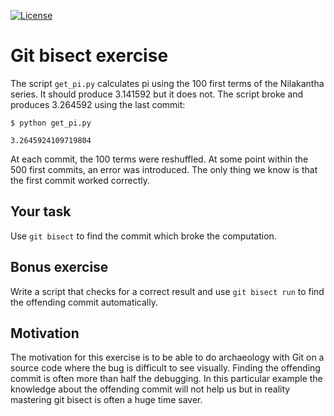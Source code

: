 [![License](https://img.shields.io/badge/license-%20BSD--3-blue.svg)](../master/LICENSE)


# Git bisect exercise

The script `get_pi.py` calculates pi using the 100 first terms of the
Nilakantha series. It should produce 3.141592 but it does not. The script broke
and produces 3.264592 using the last commit:
```
$ python get_pi.py

3.2645924109719804
```

At each commit, the 100 terms were reshuffled. At some point within the 500
first commits, an error was introduced. The only thing we know is that the
first commit worked correctly.


## Your task

Use `git bisect` to find the commit which broke the computation.


## Bonus exercise

Write a script that checks for a correct result and use `git bisect run` to
find the offending commit automatically.


## Motivation

The motivation for this exercise is to be able to do archaeology with Git on a
source code where the bug is difficult to see visually. Finding the offending
commit is often more than half the debugging. In this particular example the
knowledge about the offending commit will not help us but in reality mastering
git bisect is often a huge time saver.
